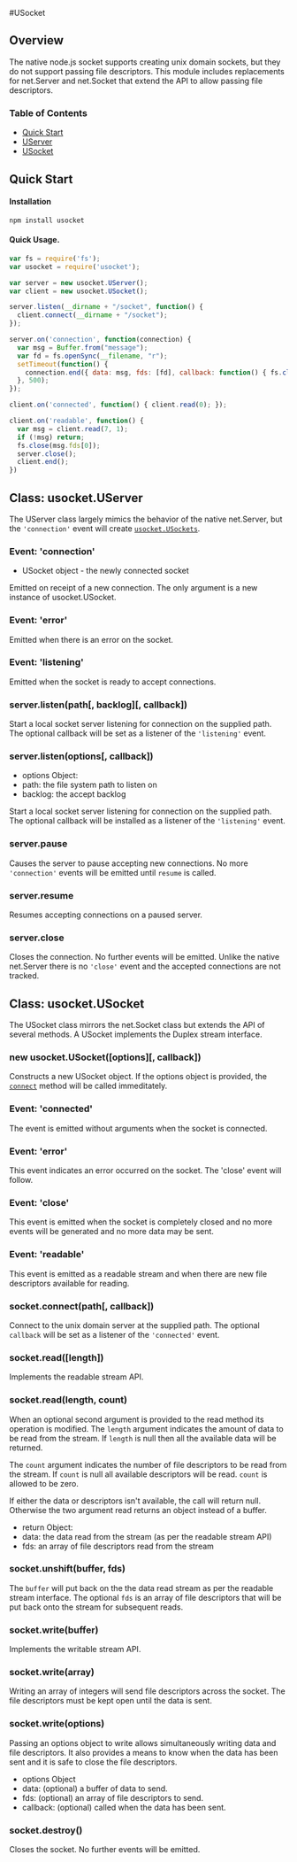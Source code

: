 #USocket

## Overview

The native node.js socket supports creating unix domain sockets, but
they do not support passing file descriptors. This module includes
replacements for net.Server and net.Socket that extend the API
to allow passing file descriptors.

### Table of Contents

 * [Quick Start](#quick-start)
 * [UServer](#class-usocketuserver)
 * [USocket](#class-usocketusocket)

## Quick Start

#### Installation

```shell
npm install usocket
```

#### Quick Usage.

```js
var fs = require('fs');
var usocket = require('usocket');

var server = new usocket.UServer();
var client = new usocket.USocket();

server.listen(__dirname + "/socket", function() {
  client.connect(__dirname + "/socket");
});

server.on('connection', function(connection) {
  var msg = Buffer.from("message");
  var fd = fs.openSync(__filename, "r");
  setTimeout(function() {
  	connection.end({ data: msg, fds: [fd], callback: function() { fs.close(fd); } });
  }, 500);
});

client.on('connected', function() { client.read(0); });

client.on('readable', function() {
  var msg = client.read(7, 1);
  if (!msg) return;
  fs.close(msg.fds[0]);
  server.close();
  client.end();
})
```

## Class: usocket.UServer

The UServer class largely mimics the behavior of the native net.Server, but
the `'connection'` event will create [`usocket.USockets`](#class-usocketusocket).

### Event: 'connection'

 * USocket object - the newly connected socket

Emitted on receipt of a new connection. The only argument is a new instance
of usocket.USocket.

### Event: 'error'

Emitted when there is an error on the socket.

### Event: 'listening'

Emitted when the socket is ready to accept connections.

### server.listen(path[, backlog][, callback])

Start a local socket server listening for connection on the supplied path.
The optional callback will be set as a listener of the `'listening'` event.

### server.listen(options[, callback])

 * options Object:
  * path: the file system path to listen on
  * backlog: the accept backlog

Start a local socket server listening for connection on the supplied path.
The optional callback will be installed as a listener of the `'listening'` event.

### server.pause

Causes the server to pause accepting new connections. No more `'connection'` events
will be emitted until `resume` is called.

### server.resume

Resumes accepting connections on a paused server.

### server.close

Closes the connection. No further events will be emitted. Unlike the native
net.Server there is no `'close'` event and the accepted connections are not
tracked.

## Class: usocket.USocket

The USocket class mirrors the net.Socket class but extends the API of several
methods. A USocket implements the Duplex stream interface.

### new usocket.USocket([options][, callback])

Constructs a new USocket object. If the options object is provided, the
[`connect`](#socketconnect) method will be called immeditately.

### Event: 'connected'

The event is emitted without arguments when the socket is connected.

### Event: 'error'

This event indicates an error occurred on the socket. The 'close' event will
follow.

### Event: 'close'

This event is emitted when the socket is completely closed and no more
events will be generated and no more data may be sent.

### Event: 'readable'

This event is emitted as a readable stream and when there
are new file descriptors available for reading.

### socket.connect(path[, callback])

Connect to the unix domain server at the supplied path. The optional `callback`
will be set as a listener of the `'connected'` event.

### socket.read([length])

Implements the readable stream API.

### socket.read(length, count)

When an optional second argument is provided to the read method its operation
is modified. The `length` argument indicates the amount of data to be read from
the stream. If `length` is null then all the available data will be returned.

The `count` argument indicates the number of file descriptors to be read from
the stream. If `count` is null all available descriptors will be read. `count`
is allowed to be zero.

If either the data or descriptors isn't available, the call will return
null. Otherwise the two argument read returns an object instead of a buffer.
 * return Object:
  * data: the data read from the stream (as per the readable stream API)
  * fds: an array of file descriptors read from the stream

### socket.unshift(buffer, fds)

The `buffer` will put back on the the data read stream as per the readable
stream interface. The optional `fds` is an array of file descriptors that
will be put back onto the stream for subsequent reads.

### socket.write(buffer)

Implements the writable stream API.

### socket.write(array)

Writing an array of integers will send file descriptors across the socket.
The file descriptors must be kept open until the data is sent.

### socket.write(options)

Passing an options object to write allows simultaneously writing data and
file descriptors.
It also provides a means to know when the data has been sent and it is safe
to close the file descriptors.
 * options Object
  * data: (optional) a buffer of data to send.
  * fds: (optional) an array of file descriptors to send.
  * callback: (optional) called when the data has been sent.

### socket.destroy()

Closes the socket. No further events will be emitted.
